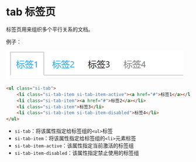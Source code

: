 # tab 标签页

标签页用来组织多个平行关系的文档。

例子：

![](res/11.png)

```html
<ul class="si-tab">
    <li class="si-tab-item si-tab-item-active"><a href="#">标签1</a></li>
    <li class="si-tab-item"><a href="#">标签2</a></li>
    <li class="si-tab-item">标签3</li>
    <li class="si-tab-item si-tab-item-disabled">标签4</li>
</ul>
```

* `si-tab`：将该属性指定给标签组的`<ul>`标签
* `si-tab-item`：将该属性指定给标签组的`<li>`元素标签
* `si-tab-item-active`：该属性指定当前激活的标签组
* `si-tab-item-disabled`：该属性指定禁止使用的标签组

